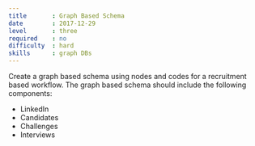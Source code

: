 ```yaml
---
title       : Graph Based Schema
date        : 2017-12-29
level       : three
required    : no
difficulty  : hard
skills      : graph DBs
---
```

Create a graph based schema using nodes and codes for a recruitment based workflow.
The graph based schema should include the following components:

- LinkedIn
- Candidates
- Challenges
- Interviews
